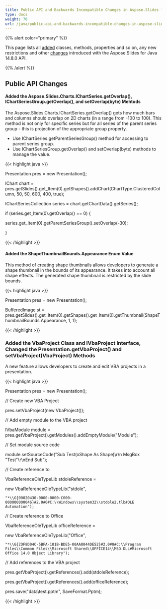 ```yaml
---
title: Public API and Backwards Incompatible Changes in Aspose.Slides for Java 14.8.0
type: docs
weight: 70
url: /java/public-api-and-backwards-incompatible-changes-in-aspose-slides-for-java-14-8-0/
---
```


{{% alert color="primary" %}} 

This page lists all [added](/slides/java/public-api-and-backwards-incompatible-changes-in-aspose-slides-for-java-14-8-0-html/) classes, methods, properties and so on, any new restrictions and other [changes](/slides/java/public-api-and-backwards-incompatible-changes-in-aspose-slides-for-java-14-8-0-html/) introduced with the Aspose.Slides for Java 14.8.0 API.

{{% /alert %}} 
## **Public API Changes**
#### **Added the Aspose.Slides.Charts.IChartSeries.getOverlap(), IChartSeriesGroup.getOverlap(), and setOverlap(byte) Mehtods**
The Aspose.Slides.Charts.IChartSeries.getOverlap() gets how much bars and columns should overlap on 2D charts (in a range from -100 to 100).
This method is not only for specific series but for all series of the parent series group - this is projection of the appropriate group property.

- Use IChartSeries.getParentSeriesGroup() method for accessing to parent series group.
- Use IChartSeriesGroup.getOverlap() and setOverlap(byte) methods to manage the value.

{{< highlight java >}}

 Presentation pres = new Presentation();

IChart chart = pres.getSlides().get_Item(0).getShapes().addChart(ChartType.ClusteredColumn, 50, 50, 600, 400, true);

IChartSeriesCollection series = chart.getChartData().getSeries();

if (series.get_Item(0).getOverlap() == 0) {

  series.get_Item(0).getParentSeriesGroup().setOverlap(-30);

}

{{< /highlight >}}
#### **Added the ShapeThumbnailBounds.Appearance Enum Value**
This method of creating shape thumbnails allows developers to generate a shape thumbnail in the bounds of its appearance. It takes into account all shape effects. The generated shape thumbnail is restricted by the slide bounds.

{{< highlight java >}}

 Presentation pres = new Presentation();

BufferedImage st = pres.getSlides().get_Item(0).getShapes().get_Item(0).getThumbnail(ShapeThumbnailBounds.Appearance, 1, 1);

{{< /highlight >}}
### **Added the VbaProject Class and IVbaProject Interface, Changed the Presentation.getVbaProject() and setVbaProject(VbaProject) Methods**
A new feature allows developers to create and edit VBA projects in a presentation.

{{< highlight java >}}

 Presentation pres = new Presentation();

// Create new VBA Project

pres.setVbaProject(new VbaProject());

// Add empty module to the VBA project

IVbaModule module = pres.getVbaProject().getModules().addEmptyModule("Module");

// Set module source code

module.setSourceCode("Sub Test(oShape As Shape)\r\n    MsgBox \"Test\"\r\nEnd Sub");

// Create reference to <stdole>

VbaReferenceOleTypeLib stdoleReference =

  new VbaReferenceOleTypeLib("stdole",

    "*\\G{00020430-0000-0000-C000-000000000046}#2.0#0#C:\\Windows\\system32\\stdole2.tlb#OLE Automation");

// Create reference to Office

VbaReferenceOleTypeLib officeReference =

  new VbaReferenceOleTypeLib("Office",

    "*\\G{2DF8D04C-5BFA-101B-BDE5-00AA0044DE52}#2.0#0#C:\\Program Files\\Common Files\\Microsoft Shared\\OFFICE14\\MSO.DLL#Microsoft Office 14.0 Object Library");

// Add references to the VBA project

pres.getVbaProject().getReferences().add(stdoleReference);

pres.getVbaProject().getReferences().add(officeReference);

pres.save("data\\test.pptm", SaveFormat.Pptm);

{{< /highlight >}}
